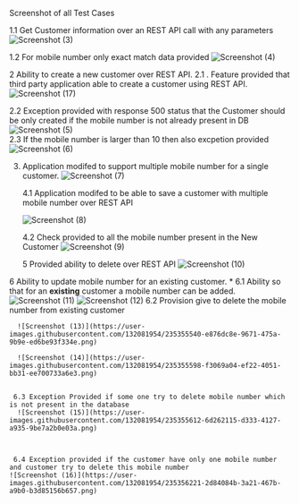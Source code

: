 Screenshot of all Test Cases

1.1 Get Customer information over an REST API call with any parameters
![Screenshot (3)](https://user-images.githubusercontent.com/132081954/235354734-18e8416b-5bcc-476c-9e7f-7b1086a7cf1b.png)




1.2  For mobile number only exact match data provided
![Screenshot (4)](https://user-images.githubusercontent.com/132081954/235354739-f63dc883-27a6-45f8-bc71-a47d71bf5ee2.png)




2 Ability to create a new customer over REST API.
    2.1 . Feature provided that third party application able to create a customer using REST API.
![Screenshot (17)](https://user-images.githubusercontent.com/132081954/235355832-9f9299ff-c742-4ece-9631-18539f7f9dc9.png)




2.2 Exception provided with response 500 status that the Customer should be only created if the mobile number is not already present in DB 
![Screenshot (5)](https://user-images.githubusercontent.com/132081954/235355798-c8f0625e-89dd-4e1a-9fdc-9d088bfd13e7.png)  
 2.3 If the mobile number is larger than 10 then also excpetion provided 
  ![Screenshot (6)](https://user-images.githubusercontent.com/132081954/235355811-0cbfa541-b6d0-4104-addf-45f1ed25e23a.png)
   
   
   
3. Application modifed to support multiple mobile number for a single customer.
   ![Screenshot (7)](https://user-images.githubusercontent.com/132081954/235355280-76ffad02-41af-444f-955c-326aaa90339e.png)
   
   
   
   

   4.1 Application modifed to be able to save a customer with multiple mobile number over REST API

   ![Screenshot (8)](https://user-images.githubusercontent.com/132081954/235355349-35262a2f-6131-4eff-9b66-03a7f651f87d.png)
   
   4.2 Check provided to all the mobile number present in the New Customer 
   ![Screenshot (9)](https://user-images.githubusercontent.com/132081954/235355362-0e97e9ae-c02d-4ebc-8837-6bf0963d8e8f.png)
      
      
      
      
      5 Provided ability to delete over REST API
        ![Screenshot (10)](https://user-images.githubusercontent.com/132081954/235356171-fd5657dc-c0f8-45ba-9e56-3a71d3628209.png)
        
        
        
        
        
6 Ability to update mobile number for an existing customer.
     * 6.1  Ability so that for an **existing** customer a mobile number can be added.
     ![Screenshot (11)](https://user-images.githubusercontent.com/132081954/235355534-7ea43b3f-a2ce-46d2-ab7e-2e009f3ca7f5.png)
     ![Screenshot (12)](https://user-images.githubusercontent.com/132081954/235355520-9772088c-be40-4324-899e-59d2adedff20.png)
     6.2 Provision give to delete the mobile number from existing customer
     
      ![Screenshot (13)](https://user-images.githubusercontent.com/132081954/235355540-e876dc8e-9671-475a-9b9e-ed6be93f334e.png)
      
      ![Screenshot (14)](https://user-images.githubusercontent.com/132081954/235355598-f3069a04-ef22-4051-bb31-ee700733a6e3.png)
      
      
     6.3 Exception Provided if some one try to delete mobile number which is not present in the database
      ![Screenshot (15)](https://user-images.githubusercontent.com/132081954/235355612-6d262115-d333-4127-a935-9be7a2b0e03a.png)    
      
      
      
     6.4 Exception provided if the customer have only one mobile number and customer try to delete this mobile number 
    ![Screenshot (16)](https://user-images.githubusercontent.com/132081954/235356221-2d84084b-3a21-467b-a9b0-b3d85156b657.png)

